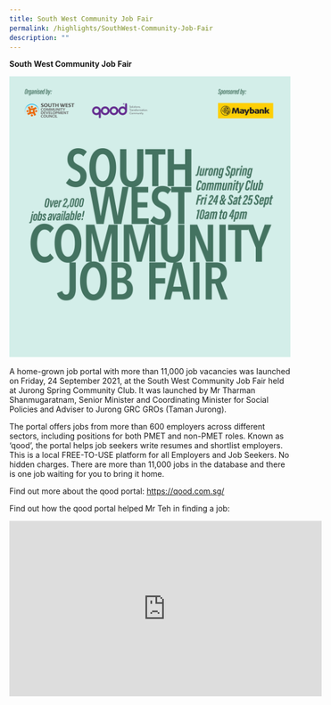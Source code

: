 ```yaml
---
title: South West Community Job Fair
permalink: /highlights/SouthWest-Community-Job-Fair
description: ""
---
```


**South West Community Job Fair**

![Job  Fair](/images/Highlights/CommJobFair%20hr.jpg)

A home-grown job portal with more than 11,000 job vacancies was launched on Friday, 24 September 2021, at the South West Community Job Fair held at Jurong Spring Community Club. It was launched by Mr Tharman Shanmugaratnam, Senior Minister and Coordinating Minister for Social Policies and Adviser to Jurong GRC GROs (Taman Jurong).

The portal offers jobs from more than 600 employers across different sectors, including positions for both PMET and non-PMET roles. Known as ‘qood’, the portal helps job seekers write resumes and shortlist employers. This is a local FREE-TO-USE platform for all Employers and Job Seekers. No hidden charges. There are more than 11,000 jobs in the database and there is one job waiting for you to bring it home.

Find out more about the qood portal: https://qood.com.sg/

Find out how the qood portal helped Mr Teh in finding a job: 

<iframe width="560" height="315" src="https://www.youtube.com/embed/tuvQMkpJdus" title="YouTube video player" frameborder="0" allow="accelerometer; autoplay; clipboard-write; encrypted-media; gyroscope; picture-in-picture" allowfullscreen></iframe>